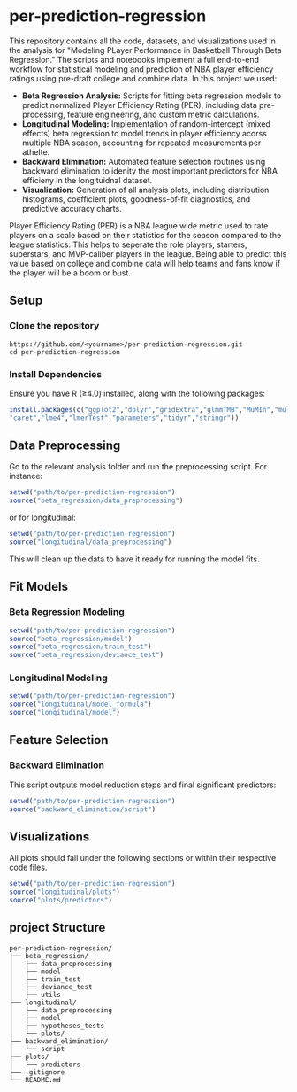 # per-prediction-regression
This repository contains all the code, datasets, and visualizations used in the analysis for "Modeling PLayer Performance in Basketball Through Beta Regression." The scripts and notebooks implement a full end-to-end workflow for statistical modeling and prediction of NBA player efficiency ratings using pre-draft college and combine data. In this project we used:
- **Beta Regression Analysis:** Scripts for fitting beta regression models to predict normalized Player Efficiency Rating (PER), including data pre-processing, feature engineering, and custom metric calculations.
- **Longitudinal Modeling:** Implementation of random-intercept (mixed effects) beta regression to model trends in player efficiency acorss multiple NBA season, accounting for repeated measurements per athelte.
- **Backward Elimination:** Automated feature selection routines using backward elimination to idenity the most important predictors for NBA efficieny in the longituidnal dataset.
- **Visualization:** Generation of all analysis plots, including distribution histograms, coefficient plots, goodness-of-fit diagnostics, and predictive accuracy charts.

Player Efficiency Rating (PER) is a NBA league wide metric used to rate players on a scale based on their statistics for the season compared to the league statistics. This helps to seperate the role players, starters, superstars, and MVP-caliber players in the league. Being able to predict this value based on college and combine data will help teams and fans know if the player will be a boom or bust.


## Setup
### Clone the repository 
```
https://github.com/<yourname>/per-prediction-regression.git
cd per-prediction-regression
```

### Install Dependencies
Ensure you have R (≥4.0) installed, along with the following packages:
```r
install.packages(c("ggplot2","dplyr","gridExtra","glmmTMB","MuMIn","multcomp","emmeans","DHARMa","betareg","xtable",
"caret","lme4","lmerTest","parameters","tidyr","stringr"))
```

## Data Preprocessing
Go to the relevant analysis folder and run the preprocessing script. For instance:
```r
setwd("path/to/per-prediction-regression")
source("beta_regression/data_preprocessing")
```
or for longitudinal:
```r
setwd("path/to/per-prediction-regression")
source("longitudinal/data_preprocessing")
```
This will clean up the data to have it ready for running the model fits.

## Fit Models
### Beta Regression Modeling
```r
setwd("path/to/per-prediction-regression")
source("beta_regression/model")
source("beta_regression/train_test")
source("beta_regression/deviance_test")
```

### Longitudinal Modeling
```r
setwd("path/to/per-prediction-regression")
source("longitudinal/model_formula")
source("longitudinal/model")
```

## Feature Selection
### Backward Elimination
This script outputs model reduction steps and final significant predictors:

```r
setwd("path/to/per-prediction-regression")
source("backward_elimination/script")
```

## Visualizations
All plots should fall under the following sections or within their respective code files.
```r
setwd("path/to/per-prediction-regression")
source("longitudinal/plots")
source("plots/predictors")
```



## project Structure
```
per-prediction-regression/
├── beta_regression/
│   ├── data_preprocessing
│   ├── model
│   ├── train_test
│   ├── deviance_test
│   ├── utils
├── longitudinal/
│   ├── data_preprocessing
│   ├── model
│   ├── hypotheses_tests
│   └── plots/
├── backward_elimination/
│   └── script
├── plots/
│   └── predictors
├── .gitignore
└── README.md
```

